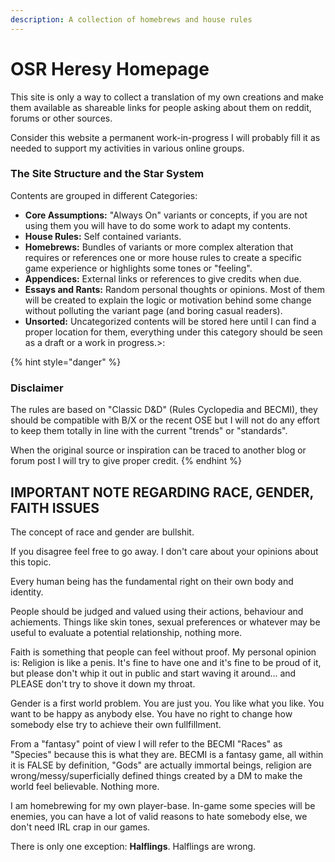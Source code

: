 ```yaml
---
description: A collection of homebrews and house rules
---
```


# OSR Heresy Homepage

This site is only a way to collect a translation of my own creations and make them available as shareable links for people asking about them on reddit, forums or other sources.

Consider this website a permanent work-in-progress I will probably fill it as needed to support my activities in various online groups.

### The Site Structure and the Star System

Contents are grouped in different Categories:

* **Core Assumptions:** "Always On" variants or concepts, if you are not using them you will have to do some work to adapt my contents. 
* **House Rules:** Self contained variants.
* **Homebrews:** Bundles of variants or more complex alteration that requires or references one or more house rules to create a specific game experience or highlights some tones or "feeling".
* **Appendices:** External links or references to give credits when due.
* **Essays and Rants:** Random personal thoughts or opinions. Most of them will be created to explain the logic or motivation behind some change without polluting the variant page \(and boring casual readers\).
* **Unsorted:** Uncategorized contents will be stored here until I can find a proper location for them, everything under this category should be seen as a draft or a work in progress.&gt;:

{% hint style="danger" %}
### Disclaimer

The rules are based on "Classic D&D" \(Rules Cyclopedia and BECMI\), they should be compatible with B/X or the recent OSE but I will not do any effort to keep them totally in line with the current "trends" or "standards".

When the original source or inspiration can be traced to another blog or forum post I will try to give proper credit.
{% endhint %}

## IMPORTANT NOTE REGARDING RACE, GENDER, FAITH ISSUES

The concept of race and gender are bullshit.

If you disagree feel free to go away. I don't care about your opinions about this topic.

Every human being has the fundamental right on their own body and identity.

People should be judged and valued using their actions, behaviour and achiements. Things like skin tones, sexual preferences or whatever may be useful to evaluate a potential relationship, nothing more.  

Faith is something that people can feel without proof. My personal opinion is: Religion is like a penis. It's fine to have one and it's fine to be proud of it, but please don't whip it out in public and start waving it around... and PLEASE don't try to shove it down my throat.

Gender is a first world problem. You are just you. You like what you like. You want to be happy as anybody else. You have no right to change how somebody else try to achieve their own fullfillment. 

From a "fantasy" point of view I will refer to the BECMI "Races" as "Species" because this is what they are. BECMI is a fantasy game, all within it is FALSE by definition, "Gods" are actually immortal beings, religion are wrong/messy/superficially defined things created by a DM to make the world feel believable. Nothing more.

I am homebrewing for my own player-base. In-game some species will be enemies, you can have a lot of valid reasons to hate somebody else, we don't need IRL crap in our games.

There is only one exception: **Halflings**. Halflings are wrong. 





